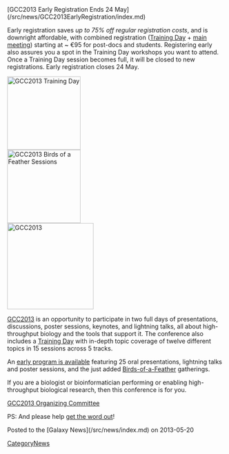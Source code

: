 <div class='newsItemHeader'>[GCC2013 Early Registration Ends 24 May](/src/news/GCC2013EarlyRegistration/index.md)</div>

Early registration saves *up to 75% off regular registration costs*, and is downright affordable, with combined registration ([Training Day](/src/events/GCC2013/TrainingDay/index.md) + [main meeting](/src/events/GCC2013/Program/index.md)) starting at ~ €95 for post-docs and students. Registering early also assures you a spot in the Training Day workshops you want to attend.  Once a Training Day session becomes full, it will be closed to new registrations.  Early registration closes 24 May. 

<div class='right'><a href='/src/events/GCC2013/index.md'><img src="/src/images/Logos/GCC2013TrainingDayLogo300.png" alt="GCC2013 Training Day" width="170px" /></a><br />
<a href='/src/events/GCC2013/index.md'><img src="/src/images/Logos/GCC2013BoFLogo.png" alt="GCC2013 Birds of a Feather Sessions" width="170px" /></a></div>
<div class='left'><a href='/src/events/GCC2013/index.md'><img src="/src/images/Logos/GCC2013Logo400.png" alt="GCC2013" width="200px" /></a></div>

[GCC2013](/src/events/GCC2013/index.md) is an opportunity to participate in two full days of presentations, discussions, poster sessions, keynotes, and lightning talks, all about high-throughput biology and the tools that support it. The conference also includes a [Training Day](/src/events/GCC2013/TrainingDay/index.md) with in-depth topic coverage of twelve different topics in 15 sessions across 5 tracks.

An [early program is available](/src/events/GCC2013/Program/index.md) featuring 25 oral presentations, lightning talks and poster sessions, and the just added [Birds-of-a-Feather](/src/events/GCC2013/BoF/index.md) gatherings.

If you are a biologist or bioinformatician performing or enabling high-throughput biological research, then this conference is for you.

[GCC2013 Organizing Committee](/src/events/GCC2013/Organizers/index.md)

PS: And please help [get the word out](/src/events/GCC2013/Promotion/index.md)!

<div class='newsItemFooter'>Posted to the [Galaxy News](/src/news/index.md) on 2013-05-20</div>

[CategoryNews](/src/CategoryNews/index.md)
